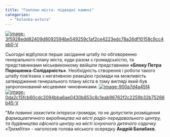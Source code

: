 ```yaml
---
title: "Генплан міста: підводні камені"
categories: 
  - "kolonka-avtora"
---
```


[![image-3f5928edd82409d8092594be549259c1af2ce4223edc78a26df10158c9cc4eb0-V](https://mpz.brovary.org/wp-content/uploads/2015/04/image-3f5928edd82409d8092594be549259c1af2ce4223edc78a26df10158c9cc4eb0-V.jpg)](https://mpz.brovary.org/wp-content/uploads/2015/04/image-3f5928edd82409d8092594be549259c1af2ce4223edc78a26df10158c9cc4eb0-V.jpg)

Сьогодні відбулося перше засідання штабу по обговоренню генерального плану міста, куди разом з громадськістю, та представниками міськвиконкому ввійшли представники **«Блоку Петра Порошенка-Солідарність»**. Необхідність створення і роботи такого штабу пов’язана з негативною реакцією громади на можливість затвердження генерального плану міста в тому вигляді який був запропонований місцевими чиновниками. [![image-900a7d4a45f4](https://mpz.brovary.org/wp-content/uploads/2015/04/image-900a7d4a45f4.jpg) ](https://mpz.brovary.org/wp-content/uploads/2015/04/image-900a7d4a45f4.jpg)[![image-0da2c15fcb60cdc2094bba6ae0430b853c8c1eab96762f2c2259b32b75266b45-V](https://mpz.brovary.org/wp-content/uploads/2015/04/image-0da2c15fcb60cdc2094bba6ae0430b853c8c1eab96762f2c2259b32b75266b45-V.jpg)](https://mpz.brovary.org/wp-content/uploads/2015/04/image-0da2c15fcb60cdc2094bba6ae0430b853c8c1eab96762f2c2259b32b75266b45-V.jpg)

"_Ми повинні захистити інтереси громади, та не допустити розміщення фармацевтичного виробництва на місті радіо-передавального центру, та будівництва офісного центру на місті існуючого дитячого садочку «Трембіта»_ - наголосив голова міського осередку **Андрій Балабаєв**.
